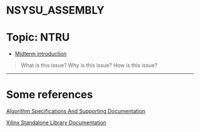 # NSYSU_ASSEMBLY

# Topic: NTRU

* [Midterm introduction](https://hackmd.io/@25077667/HJCGAYW5P#/)
> What is this issue?
> Why is this issue?
> How is this issue?

---
# Some references

[Algorithm Specifications And Supporting Documentation](https://ntru.org/f/ntru-20190330.pdf)

[Xilinx Standalone Library Documentation](https://www.xilinx.com/support/documentation/sw_manuals/xilinx2018_2/oslib_rm.pdf)